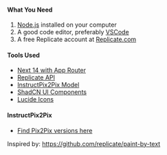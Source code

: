 #### What You Need

1. [Node.js](https://nodejs.org) installed on your computer
2. A good code editor, preferably [VSCode](https://code.visualstudio.com)
3. A free Replicate account at [Replicate.com](https://replicate.com)

#### Tools Used

- [Next 14 with App Router](https://nextjs.org)
- [Replicate API](https://replicate.com)
- [InstructPix2Pix Model](https://replicate.com/timothybrooks/instruct-pix2pix?utm_source=project&utm_campaign=paintbytext)
- [ShadCN UI Components](https://ui.shadcn.com)
- [Lucide Icons](https://lucide.dev)

#### InstructPix2Pix

- [Find Pix2Pix versions here](https://replicate.com/timothybrooks/instruct-pix2pix/versions)

Inspired by: https://github.com/replicate/paint-by-text
